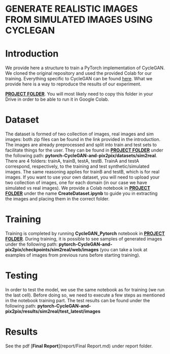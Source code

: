 # GENERATE REALISTIC IMAGES FROM SIMULATED IMAGES USING CYCLEGAN

# Introduction
We provide here a structure to train a PyTorch implementation of CycleGAN. We cloned the original repository and used the provided Colab for our training. Everything specific to CycleGAN can be found [here](https://github.com/junyanz/pytorch-CycleGAN-and-pix2pix). What we provide here is a way to reproduce the results of our experiment. 

[**PROJECT FOLDER**](https://drive.google.com/drive/folders/14u7NbWyEez3Pwk2yoFvdjKTWziQwp4F2?usp=sharing). You will most likely need to copy this folder in your Drive in order to be able to run it in Google Colab. 

# Dataset

The dataset is formed of two collection of images, real images and sim images: both zip files can be found in the link provided in the introduction. The images are already preprocessed and split into train and test sets to facilitate things for the user. They can be found in [**PROJECT FOLDER**](https://drive.google.com/drive/folders/14u7NbWyEez3Pwk2yoFvdjKTWziQwp4F2?usp=sharing) under the following path: **pytorch-CycleGAN-and-pix2pix/datasets/sim2real**. There are 4 folders: trainA, trainB, testA, testB. TrainA and testA correspond, respectively, to the training and test synthetic/simulated images. The same reasoning applies for trainB and testB, which is for real images. If you want to use your own dataset, you will need to upload your two collection of images, one for each domain (in our case we have simulated vs real images). We provide a Colab notebook in [**PROJECT FOLDER**](https://drive.google.com/drive/folders/14u7NbWyEez3Pwk2yoFvdjKTWziQwp4F2?usp=sharing) under the name **CreateDataset.ipynb** to guide you in extracting the images and placing them in the correct folder.

# Training

Training is completed by running **CycleGAN_Pytorch** notebook in [**PROJECT FOLDER**](https://drive.google.com/drive/folders/14u7NbWyEez3Pwk2yoFvdjKTWziQwp4F2?usp=sharing). During training, it is possible to see samples of generated images under the following path: **pytorch-CycleGAN-and-pix2pix/checkpoints/sim2real/web/images** (you can take a look at examples of images from previous runs before starting training).

# Testing 

In order to test the model, we use the same notebook as for training (we run the last cell). Before doing so, we need to execute a few steps as mentioned in the notebook training part. The test results can be found under the following path: **pytorch-CycleGAN-and-pix2pix/results/sim2real/test_latest/images**

# Results

See the pdf [**Final Report**](report/Final Report.md) under report folder.


